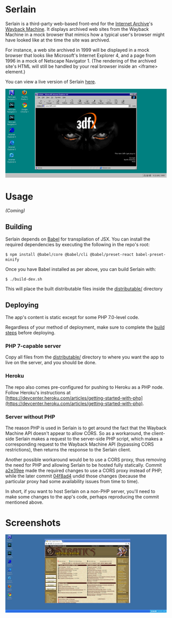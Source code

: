 # Serlain
Serlain is a third-party web-based front-end for the [Internet Archive](https://archive.org/)'s [Wayback Machine](https://archive.org/web/). It displays archived web sites from the Wayback Machine in a mock browser that mimics how a typical user's browser might have looked like at the time the site was archived.

For instance, a web site archived in 1999 will be displayed in a mock browser that looks like Microsoft's Internet Explorer 4, and a page from 1996 in a mock of Netscape Navigator 1. (The rendering of the archived site's HTML will still be handled by your real browser inside an \<iframe\> element.)

You can view a live version of Serlain [here](https://serlain.herokuapp.com/distributable/).

![](./images/screenshots/serlain-new-1.png)

# Usage
*(Coming)*

## Building
Serlain depends on [Babel](https://babeljs.io/) for transpilation of JSX. You can install the required dependencies by executing the following in the repo's root:
```
$ npm install @babel/core @babel/cli @babel/preset-react babel-preset-minify
```

Once you have Babel installed as per above, you can build Serlain with:
```
$ ./build-dev.sh
```

This will place the built distributable files inside the [distributable/](./distributable/) directory

## Deploying

The app's content is static except for some PHP 7.0-level code.

Regardless of your method of deployment, make sure to complete the [build steps](#building) before deploying.

### PHP 7-capable server

Copy all files from the [distributable/](./distributable/) directory to where you want the app to live on the server, and you should be done.

### Heroku

The repo also comes pre-configured for pushing to Heroku as a PHP node. Follow Heroku's instructions at [https://devcenter.heroku.com/articles/getting-started-with-php](https://devcenter.heroku.com/articles/getting-started-with-php).

### Server without PHP

The reason PHP is used in Serlain is to get around the fact that the Wayback Machine API doesn't appear to allow CORS. So as a workaround, the client-side Serlain makes a request to the server-side PHP script, which makes a corresponding request to the Wayback Machine API (bypassing CORS restrictions), then returns the response to the Serlain client.

Another possible workaround would be to use a CORS proxy, thus removing the need for PHP and allowing Serlain to be hosted fully statically. Commit [a2e39ee](https://github.com/leikareipa/serlain/commit/a2e39eec3df6b8647ecaf81b67f02c46ce233d85) made the required changes to use a CORS proxy instead of PHP; while the later commit [04f8ad4](https://github.com/leikareipa/serlain/commit/04f8ad48f7cec035e7e161ea6ebf9678c51888d0) undid those changes (because the particular proxy had some availability issues from time to time).

In short, if you want to host Serlain on a non-PHP server, you'll need to make some changes to the app's code, perhaps reproducing the commit mentioned above.

# Screenshots

![](./images/screenshots/serlain-new-4.png)
